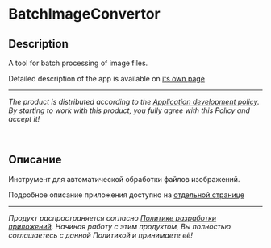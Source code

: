 # BatchImageConvertor

## Description

A tool for batch processing of image files.

Detailed description of the app is available on [its own page](https://adslbarxatov.github.io/BatchImageConvertor)

---

*The product is distributed according to the [Application development policy](https://adslbarxatov.github.io/ADP).
By starting to work with this product, you fully agree with this Policy and accept it!*

&nbsp;



## Описание

Инструмент для автоматической обработки файлов изображений.

Подробное описание приложения доступно на [отдельной странице](https://adslbarxatov.github.io/BatchImageConvertor/ru)

---

*Продукт распространяется согласно [Политике разработки приложений](https://adslbarxatov.github.io/ADP/ru).
Начиная работу с этим продуктом, Вы полностью соглашаетесь с данной Политикой и принимаете её!*
